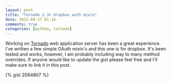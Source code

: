 ```yaml
---
layout: post
title: "Tornado 2.3+ dropbox auth mixin"
date: 2012-09-27 01:16
comments: true
categories: [python, tornado]
---
```


Working on [Tornado][] web application server has been a great
experience. I've written a few simple OAuth mixin's and this
one is for dropbox. It's been tested and works, however, I am
probably including way to many method overrides. If anyone
would like to update the gist please feel free and I'll make
sure to link it in this post.

{% gist 2064807 %}

[Tornado]: http://tornadoweb.org
